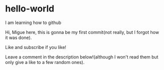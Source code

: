 # hello-world
I am learning how to github

Hi, Migue here, this is gonna be my first commit(not really, but I forgot how it was done).

Like and subscribe if you like!

Leave a comment in the description below!(although I won't read them but only give a like to a few random ones).

